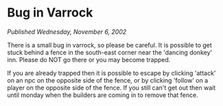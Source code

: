 # Bug in Varrock
*Published Wednesday, November 6, 2002*

There is a small bug in varrock, so please be careful. It is possible to get stuck behind a fence in the south-east corner near the 'dancing donkey' inn. Please do NOT go there or you may become trapped.

If you are already trapped then it is possible to escape by clicking 'attack' on an npc on the opposite side of the fence, or by clicking 'follow' on a player on the opposite side of the fence. If you still can't get out then wait until monday when the builders are coming in to remove that fence.
